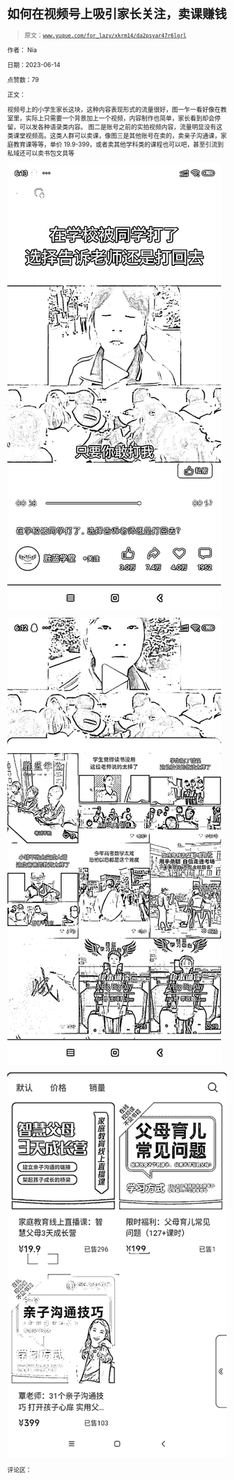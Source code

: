 # 如何在视频号上吸引家长关注，卖课赚钱

> 原文：[`www.yuque.com/for_lazy/xkrm14/da2psyar47r6lgrl`](https://www.yuque.com/for_lazy/xkrm14/da2psyar47r6lgrl)

作者： Nia

日期：2023-06-14

点赞数：79

正文：

视频号上的小学生家长这块，这种内容表现形式的流量很好，图一乍一看好像在教室里，实际上只需要一个背景加上一个视频，内容制作也简单，家长看到却会停留，可以发各种语录类内容。 图二是账号之前的实拍视频内容，流量明显没有这类课堂视频高。这类人群可以卖课，像图三是其他账号在卖的，卖亲子沟通课，家庭教育课等等，单价 19.9-399，或者卖其他学科类的课程也可以吧，甚至引流到私域还可以卖书包文具等

![](img/e23a41322d760046f1bb46569a5ccebd.png)

![](img/ea99691885c86d337110eef0217f1ee4.png)

![](img/929cba2afc234595c72bde51be32e4ee.png)

评论区：



